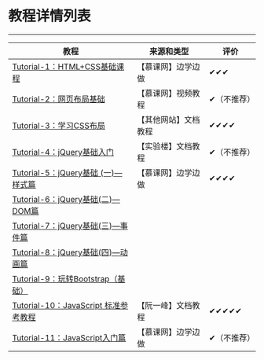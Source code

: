 # 教程详情列表
---
|教程|来源和类型|评价|
|---|---|---|
| [Tutorial-1：HTML+CSS基础课程](https://github.com/ckinmind/WebHub/tree/master/Tutorial/Tutorial-1) | 【慕课网】边学边做 | ✔✔✔ |
| [Tutorial-2：网页布局基础](https://github.com/ckinmind/WebHub/tree/master/Tutorial/Tutorial-2)|【慕课网】视频教程|✔（不推荐）|
| [Tutorial-3：学习CSS布局](https://github.com/ckinmind/WebHub/tree/master/Tutorial/Tutorial-3)|【其他网站】文档教程|✔✔✔✔|
|[Tutorial-4：jQuery基础入门](https://github.com/ckinmind/WebHub/tree/master/Tutorial/Tutorial-4)|【实验楼】文档教程|✔（不推荐）|
|[Tutorial-5：jQuery基础 (一)—样式篇](https://github.com/ckinmind/WebHub/tree/master/Tutorial/Tutorial-5)|【慕课网】边学边做|✔✔✔✔|
|[Tutorial-6：jQuery基础(二)—DOM篇](https://github.com/ckinmind/WebHub/tree/master/Tutorial/Tutorial-6)|  |  |
|[Tutorial-7：jQuery基础(三)—事件篇](https://github.com/ckinmind/WebHub/tree/master/Tutorial/Tutorial-7)|  |  |
|[Tutorial-8：jQuery基础(四)—动画篇](https://github.com/ckinmind/WebHub/tree/master/Tutorial/Tutorial-8)|  |  |
|[Tutorial-9：玩转Bootstrap（基础）](https://github.com/ckinmind/WebHub/tree/master/Tutorial/Tutorial-9)|  |  |
|[Tutorial-10：JavaScript 标准参考教程](https://github.com/ckinmind/WebHub/tree/master/Tutorial/Tutorial-10)| 【阮一峰】文档教程 | ✔✔✔✔✔ |
|[Tutorial-11：JavaScript入门篇](http://www.imooc.com/learn/36)| 【慕课网】边学边做 | ✔（不推荐） |
